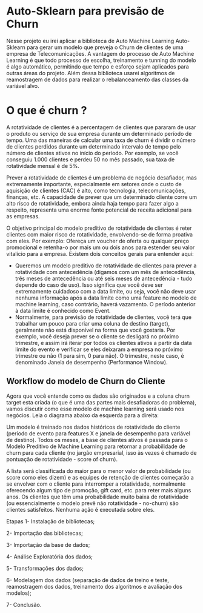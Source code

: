 # Auto-Sklearn para previsão de Churn

Nesse projeto eu irei aplicar a biblioteca de Auto Machine Learning Auto-Sklearn para gerar um modelo que preveja o Churn de clientes de uma empresa de Telecomunicações. A vantagem do processo de Auto Machine Learning é que todo processo de escolha, treinamento e tunning do modelo é algo automático, permitindo que tempo e esforço sejam aplicados para outras áreas do projeto. Além dessa biblioteca usarei algoritmos de reamostragem de dados para realizar o rebalanceamento das classes da variável alvo.

# O que é churn ?

A rotatividade de clientes é a percentagem de clientes que pararam de usar o produto ou serviço de sua empresa durante um determinado período de tempo. Uma das maneiras de calcular uma taxa de churn é dividir o número de clientes perdidos durante um determinado intervalo de tempo pelo número de clientes ativos no início do período. Por exemplo, se você conseguiu 1.000 clientes e perdeu 50 no mês passado, sua taxa de rotatividade mensal é de 5%.

Prever a rotatividade de clientes é um problema de negócio desafiador, mas extremamente importante, especialmente em setores onde o custo de aquisição de clientes (CAC) é alto, como tecnologia, telecomunicações, finanças, etc. A capacidade de prever que um determinado cliente corre um alto risco de rotatividade, embora ainda haja tempo para fazer algo a respeito, representa uma enorme fonte potencial de receita adicional para as empresas.

O objetivo principal do modelo preditivo de rotatividade de clientes é reter clientes com maior risco de rotatividade, envolvendo-se de forma proativa com eles. Por exemplo: Ofereça um voucher de oferta ou qualquer preço promocional e retenha-o por mais um ou dois anos para estender seu valor vitalício para a empresa.
Existem dois conceitos gerais para entender aqui:

* Queremos um modelo preditivo de rotatividade de clientes para prever a rotatividade com antecedência (digamos com um mês de antecedência, três meses de antecedência ou até seis meses de antecedência - tudo depende do caso de uso). Isso significa que você deve ser extremamente cuidadoso com a data limite, ou seja, você não deve usar nenhuma informação após a data limite como uma feature no modelo de machine learning, caso contrário, haverá vazamento. O período anterior à data limite é conhecido como Event.
* Normalmente, para previsão de rotatividade de clientes, você terá que trabalhar um pouco para criar uma coluna de destino (target), geralmente não está disponível na forma que você gostaria. Por exemplo, você deseja prever se o cliente se desligará no próximo trimestre, e assim irá iterar por todos os clientes ativos a partir da data limite do evento e verificar se eles deixaram a empresa no próximo trimestre ou não (1 para sim, 0 para não). O trimestre, neste caso, é denominado Janela de desempenho (Performance Window).

## Workflow do modelo de Churn do Cliente

Agora que você entende como os dados são originados e a coluna churn target esta criada (o que é uma das partes mais desafiadoras do problema), vamos discutir como esse modelo de machine learning será usado nos negócios. Leia o diagrama abaixo da esquerda para a direita:

Um modelo é treinado nos dados históricos de rotatividade do cliente (período de evento para features X e janela de desempenho para variável de destino).
Todos os meses, a base de clientes ativos é passada para o Modelo Preditivo de Machine Learning para retornar a probabilidade de churn para cada cliente (no jargão empresarial, isso às vezes é chamado de pontuação de rotatividade - score of churn).

A lista será classificada do maior para o menor valor de probabilidade (ou score como eles dizem) e as equipes de retenção de clientes começarão a se envolver com o cliente para interromper a rotatividade, normalmente oferecendo algum tipo de promoção, gift card, etc. para reter mais alguns anos.
Os clientes que têm uma probabilidade muito baixa de rotatividade (ou essencialmente o modelo prevê não rotatividade - no-churn) são clientes satisfeitos. Nenhuma ação é executada sobre eles.

Etapas
1- Instalação de bibliotecas;

2- Importação das bibliotecas;

3- Importação da base de dados;

4- Análise Exploratória dos dados;

5- Transformações dos dados;

6- Modelagem dos dados (separação de dados de treino e teste, reamostragem dos dados, treinamento dos algoritmos e avaliação dos modelos);

7- Conclusão.

